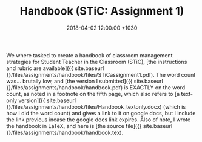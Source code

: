﻿---
layout: post
title:  "Handbook (STiC: Assignment 1)"
date:   2018-04-02 12:00:00 +1030
categories: MTeach STiC
tags: [1-1, 1-2, 3-5, 4-1, 4-2, 4-3, 4-4, 5-2]
---

We where tasked to create a handbook of classroom management strategies for Student Teacher in the Classroom (STiC), [the instructions and rubric are available]({{ site.baseurl }}/files/assignments/handbook/files/STiCassignment1.pdf). The word count was... brutally low, and [the version I submitted]({{ site.baseurl }}/files/assignments/handbook/handbook.pdf) is EXACTLY on the word count, as noted in a footnote on the fifth page, which also refers to [a text-only version]({{ site.baseurl }}/files/assignments/handbook/files/Handbook_textonly.docx) (which is how I did the word count) and gives a link to it on google docs, but I include the link previous incase the google docs link expires. Also of note, I wrote the handbook in LaTeX, and here is [the source file]({{ site.baseurl }}/files/assignments/handbook/handbook.tex).


